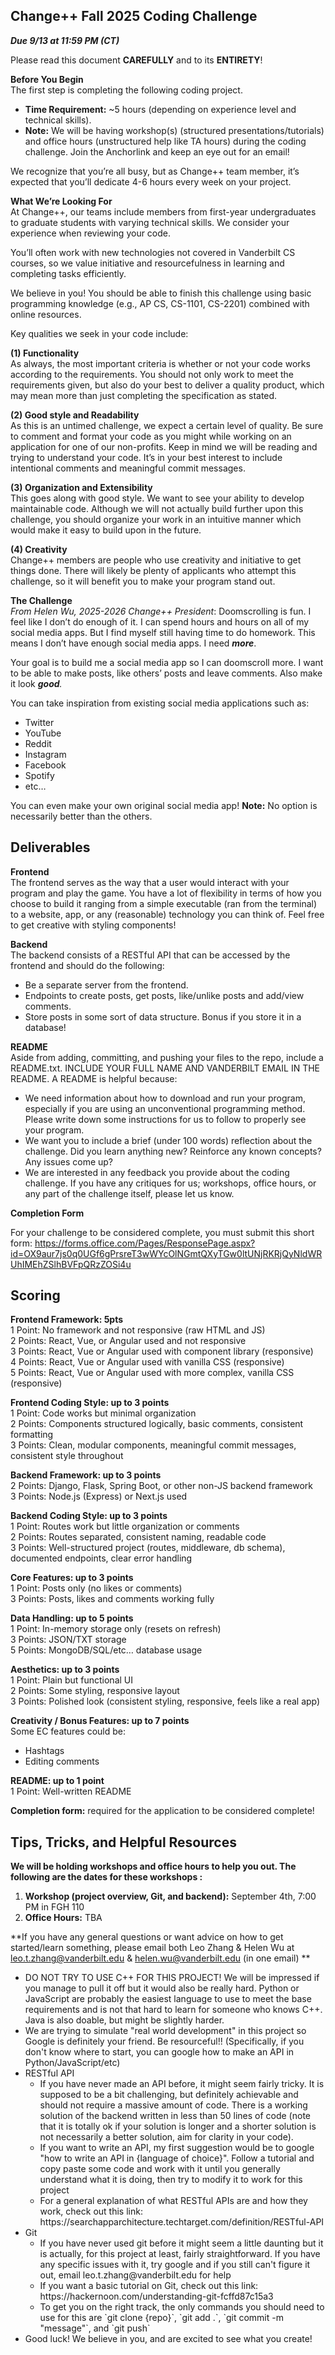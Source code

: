 ## Change++ Fall 2025 Coding Challenge

***Due 9/13 at 11:59 PM (CT)***

Please read this document **CAREFULLY** and to its **ENTIRETY**\!

**Before You Begin**  
The first step is completing the following coding project. 

* **Time Requirement:** \~5 hours (depending on experience level and technical skills).  
* **Note:** We will be having workshop(s) (structured presentations/tutorials) and office hours (unstructured help like TA hours) during the coding challenge. Join the Anchorlink and keep an eye out for an email\!

We recognize that you’re all busy, but as Change++ team member, it’s expected that you’ll dedicate 4-6 hours every week on your project.

**What We’re Looking For**  
At Change++, our teams include members from first-year undergraduates to graduate students with varying technical skills. We consider your experience when reviewing your code.

You’ll often work with new technologies not covered in Vanderbilt CS courses, so we value initiative and resourcefulness in learning and completing tasks efficiently.

We believe in you! You should be able to finish this challenge using basic programming knowledge (e.g., AP CS, CS-1101, CS-2201) combined with online resources.

Key qualities we seek in your code include:

**(1) Functionality**  
As always, the most important criteria is whether or not your code works according to the requirements. You should not only work to meet the requirements given, but also do your best to deliver a quality product, which may mean more than just completing the specification as stated.

**(2) Good style and Readability**  
As this is an untimed challenge, we expect a certain level of quality. Be sure to comment and format your code as you might while working on an application for one of our non-profits. Keep in mind we will be reading and trying to understand your code. It’s in your best interest to include intentional comments and meaningful commit messages.

**(3) Organization and Extensibility**  
This goes along with good style. We want to see your ability to develop maintainable code. Although we will not actually build further upon this challenge, you should organize your work in an intuitive manner which would make it easy to build upon in the future.

**(4) Creativity**  
Change++ members are people who use creativity and initiative to get things done. There will likely be plenty of applicants who attempt this challenge, so it will benefit you to make your program stand out.

**The Challenge**  
*From Helen Wu, 2025-2026 Change++ President*: Doomscrolling is fun. I feel like I don’t do enough of it. I can spend hours and hours on all of my social media apps. But I find myself still having time to do homework. This means I don’t have enough social media apps. I need ***more***.

Your goal is to build me a social media app so I can doomscroll more. I want to be able to make posts, like others’ posts and leave comments. Also make it look ***good**.*

You can take inspiration from existing social media applications such as: 

* Twitter  
* YouTube  
* Reddit  
* Instagram  
* Facebook  
* Spotify  
* etc…

You can even make your own original social media app\! **Note:** No option is necessarily better than the others.

## Deliverables 
**Frontend**  
The frontend serves as the way that a user would interact with your program and play the game. You have a lot of flexibility in terms of how you choose to build it ranging from a simple executable (ran from the terminal) to a website, app, or any (reasonable) technology you can think of. Feel free to get creative with styling components\!

**Backend**  
The backend consists of a RESTful API that can be accessed by the frontend and should do the following:

* Be a separate server from the frontend.  
* Endpoints to create posts, get posts, like/unlike posts and add/view comments.  
* Store posts in some sort of data structure. Bonus if you store it in a database\!

**README**  
Aside from adding, committing, and pushing your files to the repo, include a README.txt. INCLUDE YOUR FULL NAME AND VANDERBILT EMAIL IN THE README. A README is helpful because:

* We need information about how to download and run your program, especially if you are using an unconventional programming method. Please write down some instructions for us to follow to properly see your program.  
* We want you to include a brief (under 100 words) reflection about the challenge. Did you learn anything new? Reinforce any known concepts? Any issues come up?  
* We are interested in any feedback you provide about the coding challenge. If you have any critiques for us; workshops, office hours, or any part of the challenge itself, please let us know.

**Completion Form**

For your challenge to be considered complete, you must submit this short form: 
https://forms.office.com/Pages/ResponsePage.aspx?id=OX9aur7js0q0UGf6gPrsreT3wWYcOlNGmtQXyTGw0ltUNjRKRjQyNldWRUhIMEhZSlhBVFpQRzZOSi4u


## Scoring

**Frontend Framework: 5pts**  
1 Point: No framework and not responsive (raw HTML and JS)  
2 Points: React, Vue, or Angular used and not responsive  
3 Points: React, Vue or Angular used with component library (responsive)  
4 Points: React, Vue or Angular used with vanilla CSS (responsive)  
5 Points: React, Vue or Angular used with more complex, vanilla CSS (responsive)

**Frontend Coding Style: up to 3 points**  
1 Point: Code works but minimal organization  
2 Points: Components structured logically, basic comments, consistent formatting  
3 Points: Clean, modular components, meaningful commit messages, consistent style throughout

**Backend Framework: up to 3 points**  
2 Points: Django, Flask, Spring Boot, or other non-JS backend framework  
3 Points: Node.js (Express) or Next.js used

**Backend Coding Style: up to 3 points**  
1 Point: Routes work but little organization or comments  
2 Points: Routes separated, consistent naming, readable code  
3 Points: Well-structured project (routes, middleware, db schema), documented endpoints, clear error handling

**Core Features: up to 3 points**  
1 Point: Posts only (no likes or comments)  
3 Points: Posts, likes and comments working fully

**Data Handling: up to 5 points**  
1 Point: In-memory storage only (resets on refresh)  
3 Points: JSON/TXT storage  
5 Points: MongoDB/SQL/etc… database usage

**Aesthetics: up to 3 points**  
1 Point: Plain but functional UI  
2 Points: Some styling, responsive layout  
3 Points: Polished look (consistent styling, responsive, feels like a real app)

**Creativity / Bonus Features: up to 7 points**  
Some EC features could be:

* Hashtags  
* Editing comments

**README: up to 1 point**  
1 Point: Well-written README

**Completion form:** required for the application to be considered complete!


## Tips, Tricks, and Helpful Resources

**We will be holding workshops and office hours to help you out. The following are the dates for these workshops :**
1. **Workshop (project overview, Git, and backend):** September 4th, 7:00 PM in FGH 110
2. **Office Hours:** TBA

**If you have any general questions or want advice on how to get started/learn something, please email both Leo Zhang & Helen Wu at leo.t.zhang@vanderbilt.edu & helen.wu@vanderbilt.edu (in one email) **

<ul>
  <li>DO NOT TRY TO USE C++ FOR THIS PROJECT! We will be impressed if you manage to pull it off but it would also be really hard. Python or JavaScript are probably the easiest language to use to meet the base requirements and is not that hard to learn for someone who knows C++. Java is also doable, but might be slightly harder.</li>
  <li>We are trying to simulate "real world development" in this project so Google is definitely your friend. Be resourceful!! (Specifically, if you don't know where to start, you can google how to make an API in Python/JavaScript/etc)</li>
  <li>RESTful API
    <ul>
      <li>If you have never made an API before, it might seem fairly tricky. It is supposed to be a bit challenging, but definitely achievable and should not require a massive amount of code. There is a working solution of the backend written in less than 50 lines of code (note that it is totally ok if your solution is longer and a shorter solution is not necessarily a better solution, aim for clarity in your code).</li>
      <li>If you want to write an API, my first suggestion would be to google "how to write an API in {language of choice}". Follow a tutorial and copy paste some code and work with it until you generally understand what it is doing, then try to modify it to work for this project</li>
      <li>For a general explanation of what RESTful APIs are and how they work, check out this link: https://searchapparchitecture.techtarget.com/definition/RESTful-API</li>
    </ul>
  </li>
  <li>Git
    <ul>
      <li>If you have never used git before it might seem a little daunting but it is actually, for this project at least, fairly straightforward. If you have any specific issues with it, try google and if you still can't figure it out, email leo.t.zhang@vanderbilt.edu for help</li>
      <li>If you want a basic tutorial on Git, check out this link: https://hackernoon.com/understanding-git-fcffd87c15a3</li>
      <li>To get you on the right track, the only commands you should need to use for this are `git clone {repo}`, `git add .`, `git commit -m "message"`, and `git push`</li>
    </ul>
  </li>
  <li>Good luck! We believe in you, and are excited to see what you create!</li>
</ul>



